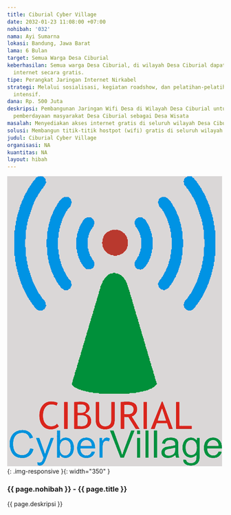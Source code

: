 ```yaml
---
title: Ciburial Cyber Village
date: 2032-01-23 11:08:00 +07:00
nohibah: '032'
nama: Ayi Sumarna
lokasi: Bandung, Jawa Barat
lama: 6 Bulan
target: Semua Warga Desa Ciburial
keberhasilan: Semua warga Desa Ciburial, di wilayah Desa Ciburial dapat mengakses
  internet secara gratis.
tipe: Perangkat Jaringan Internet Nirkabel
strategi: Melalui sosialisasi, kegiatan roadshow, dan pelatihan-pelatihan. Pendampingan
  intensif.
dana: Rp. 500 Juta
deskripsi: Pembangunan Jaringan Wifi Desa di Wilayah Desa Ciburial untuk mendukung
  pemberdayaan masyarakat Desa Ciburial sebagai Desa Wisata
masalah: Menyediakan akses internet gratis di seluruh wilayah Desa Ciburial
solusi: Membangun titik-titik hostpot (wifi) gratis di seluruh wilayah Desa Ciburial
judul: Ciburial Cyber Village
organisasi: NA
kuantitas: NA
layout: hibah
---
```


![032](/static/img/hibahcms/032.png){: .img-responsive }{: width="350" }

### {{ page.nohibah }} - {{ page.title }}

{{ page.deskripsi }}
